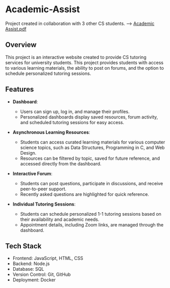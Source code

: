 # Academic-Assist

Project created in collaboration with 3 other CS students.  -->  [Academic Assist.pdf](https://github.com/user-attachments/files/17154013/Academic.Assist.pdf)


Overview
---

This project is an interactive website created to provide CS tutoring services for university students. This project provides students with access to various learning materials, the ability to post on forums, and the option to schedule personalized tutoring sessions.


Features
---

- **Dashboard**:
   - Users can sign up, log in, and manage their profiles.
   - Personalized dashboards display saved resources, forum activity, and scheduled tutoring sessions for easy access.

- **Asynchronous Learning Resources**:
   - Students can access curated learning materials for various computer science topics, such as Data Structures, Programming in C, and Web Design.
   - Resources can be filtered by topic, saved for future reference, and accessed directly from the dashboard.
 
- **Interactive Forum**:
   - Students can post questions, participate in discussions, and receive peer-to-peer support.
   - Recently asked questions are highlighted for quick reference.

- **Individual Tutoring Sessions**:
   - Students can schedule personalized 1-1 tutoring sessions based on their availability and academic needs.
   - Appointment details, including Zoom links, are managed through the dashboard.
  
   
Tech Stack
---

- Frontend: JavaScript, HTML, CSS
- Backend: Node.js
- Database: SQL
- Version Control: Git, GitHub
- Deployment: Docker
